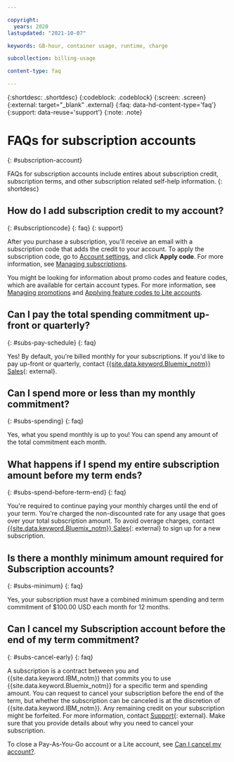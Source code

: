 ```yaml
---

copyright:
  years: 2020
lastupdated: "2021-10-07"

keywords: GB-hour, container usage, runtime, charge

subcollection: billing-usage

content-type: faq

---
```


{:shortdesc: .shortdesc}
{:codeblock: .codeblock}
{:screen: .screen}
{:external: target="_blank" .external}
{:faq: data-hd-content-type='faq'}
{:support: data-reuse='support'}
{:note: .note}

# FAQs for subscription accounts
{: #subscription-account}


FAQs for subscription accounts include entires about subscription credit, subscription terms, and other subscription related self-help information. 
{: shortdesc}

## How do I add subscription credit to my account?
{: #subscriptioncode}
{: faq}
{: support}

After you purchase a subscription, you'll receive an email with a subscription code that adds the credit to your account. To apply the subscription code, go to [Account settings](https://{DomainName}/account/settings), and click **Apply code**. For more information, see [Managing subscriptions](/docs/billing-usage?topic=billing-usage-subscriptions).

You might be looking for information about promo codes and feature codes, which are available for certain account types. For more information, see [Managing promotions](/docs/billing-usage?topic=billing-usage-applying-promo-codes) and [Applying feature codes to Lite accounts](/docs/billing-usage?topic=account-codes). 

## Can I pay the total spending commitment up-front or quarterly?
{: #subs-pay-schedule}
{: faq}

Yes! By default, you're billed monthly for your subscriptions. If you'd like to pay up-front or quarterly, contact [{{site.data.keyword.Bluemix_notm}} Sales](https://cloud.ibm.com/catalog?contactmodule){: external}.

## Can I spend more or less than my monthly commitment?  
{: #subs-spending}
{: faq}

Yes, what you spend monthly is up to you! You can spend any amount of the total commitment each month.

## What happens if I spend my entire subscription amount before my term ends?  
{: #subs-spend-before-term-end}
{: faq}

You're required to continue paying your monthly charges until the end of your term. You're charged the non-discounted rate for any usage that goes over your total subscription amount. To avoid overage charges, contact [{{site.data.keyword.Bluemix_notm}} Sales](https://cloud.ibm.com/catalog?contactmodule){: external} to sign up for a new subscription.


## Is there a monthly minimum amount required for Subscription accounts?
{: #subs-minimum}
{: faq}

Yes, your subscription must have a combined minimum spending and term commitment of $100.00 USD each month for 12 months.


## Can I cancel my Subscription account before the end of my term commitment?  
{: #subs-cancel-early}
{: faq}

A subscription is a contract between you and {{site.data.keyword.IBM_notm}} that commits you to use {{site.data.keyword.Bluemix_notm}} for a specific term and spending amount. You can request to cancel your subscription before the end of the term, but whether the subscription can be canceled is at the discretion of {{site.data.keyword.IBM_notm}}. Any remaining credit on your subscription might be forfeited. For more information, contact [Support](/unifiedsupport/supportcenter){: external}. Make sure that you provide details about why you need to cancel your subscription.

To close a Pay-As-You-Go account or a Lite account, see [Can I cancel my account?](/docs/account?topic=account-accountfaqs#cancelaccount).